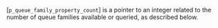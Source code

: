 [`p_queue_family_property_count`] is a pointer to an integer related to
the number of queue families available or queried, as described below.
